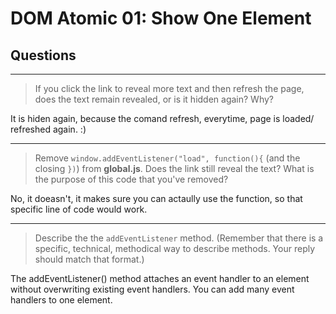 # DOM Atomic 01: Show One Element

## Questions

---

> If you click the link to reveal more text and then refresh the page, does the text remain revealed, or is it hidden again? Why?

It is hiden again, because the comand refresh, everytime, page is loaded/ refreshed again. :)

---

> Remove `window.addEventListener("load", function(){` (and the closing `})`) from **global.js**. Does the link still reveal the text? What is the purpose of this code that you've removed?

No, it doeasn't, it makes sure you can actaully use the function, so that specific line of code would work.

---

> Describe the the `addEventListener` method. (Remember that there is a specific, technical, methodical way to describe methods. Your reply should match that format.) 

The addEventListener() method attaches an event handler to an element without overwriting existing event handlers. You can add many event handlers to one element. 

